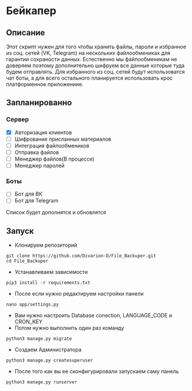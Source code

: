 # Бейкапер
## Описание
Этот скрипт нужен для того чтобы хранить файлы, пароли и избранное из соц. сетей (VK, Telegram) на нескольких файлообмениках для гарантии сохраности данных. Естественно мы файлообменикам не доверяем поэтому дополнительно шифруем все данные которые туда будем отправлять. Для избранного из соц. сетей будут использоватся чат боты, а для всего остального планируется использовать крос платформенное приложениие.

## Запланированно

### Сервер
- [x] Авторизация клиентов
- [ ] Шифрование присланных материалов
- [ ] Интеграция файлообмеников
- [ ] Отправка файлов
- [ ] Менеджер файлов(В процессе)
- [ ] Менеджер паролей

### Боты
- [ ] Бот для ВК
- [ ] Бот для Telegram

Список будет дополнятся и обновлятся

## Запуск
- Клонируем репозиторий
```
git clone https://github.com/Divarion-D/File_Backuper.git
cd File_Backuper
```
- Устанавливаем зависимости
```
pip3 install -r requirements.txt
```
- После если нужно редактируем настройки панели 
```
nano app/settings.py
```
- Вам нужно настроить Database conection, LANGUAGE_CODE и CRON_KEY
- Потом нужно выполнить один раз команду
```
python3 manage.py migrate
```
- Создаем Администратора
```
python3 manage.py createsuperuser
```
- После того как вы ее сконфигурировали запускаем саму панель
```
python3 manage.py runserver 
```